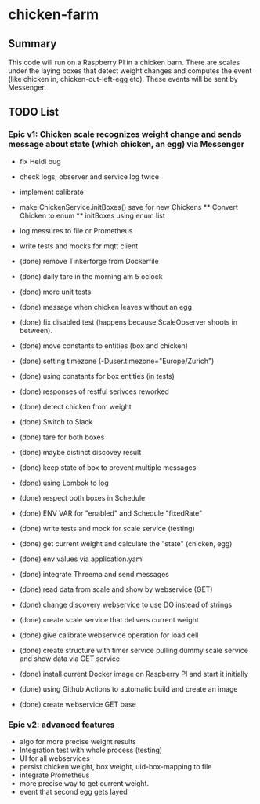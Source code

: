 # chicken-farm

## Summary

This code will run on a Raspberry PI in a chicken barn. There are scales under the laying boxes that detect weight changes and computes the event (like chicken in, chicken-out-left-egg etc). These events will be sent by Messenger.

## TODO List

### Epic v1: Chicken scale recognizes weight change and sends message about state (which chicken, an egg) via Messenger

* fix Heidi bug
* check logs; observer and service log twice
* implement calibrate
* make ChickenService.initBoxes() save for new Chickens
** Convert Chicken to enum
** initBoxes using enum list
* log messures to file or Prometheus
* write tests and mocks for mqtt client



* (done) remove Tinkerforge from Dockerfile
* (done) daily tare in the morning am 5 oclock
* (done) more unit tests
* (done) message when chicken leaves without an egg
* (done) fix disabled test (happens because ScaleObserver shoots in between).
* (done) move constants to entities (box and chicken)
* (done) setting timezone (-Duser.timezone="Europe/Zurich")
* (done) using constants for box entities (in tests)
* (done) responses of restful serivces reworked
* (done) detect chicken from weight
* (done) Switch to Slack
* (done) tare for both boxes
* (done) maybe distinct discovey result
* (done) keep state of box to prevent multiple messages
* (done) using Lombok to log
* (done) respect both boxes in Schedule
* (done) ENV VAR for "enabled" and Schedule "fixedRate"
* (done) write tests and mock for scale service (testing)
* (done) get current weight and calculate the "state" (chicken, egg)
* (done) env values via application.yaml
* (done) integrate Threema and send messages
* (done) read data from scale and show by webservice (GET)
* (done) change discovery webservice to use DO instead of strings
* (done) create scale service that delivers current weight
* (done) give calibrate webservice operation for load cell
* (done) create structure with timer service pulling dummy scale service and show data via GET service
* (done) install current Docker image on Raspberry PI and start it initially
* (done) using Github Actions to automatic build and create an image
* (done) create webservice GET base


### Epic v2: advanced features
* algo for more precise weight results
* Integration test with whole process (testing)
* UI for all webservices
* persist chicken weight, box weight, uid-box-mapping to file
* integrate Prometheus
* more precise way to get current weight.
* event that second egg gets layed
